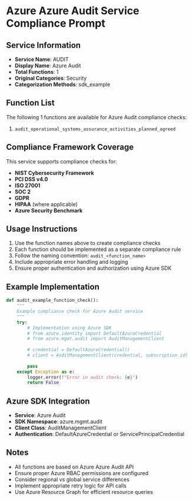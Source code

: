 # Azure Azure Audit Service Compliance Prompt

## Service Information
- **Service Name**: AUDIT
- **Display Name**: Azure Audit
- **Total Functions**: 1
- **Original Categories**: Security
- **Categorization Methods**: sdk_example

## Function List
The following 1 functions are available for Azure Audit compliance checks:

1. `audit_operational_systems_assurance_activities_planned_agreed`


## Compliance Framework Coverage
This service supports compliance checks for:
- **NIST Cybersecurity Framework**
- **PCI DSS v4.0**
- **ISO 27001**
- **SOC 2**
- **GDPR**
- **HIPAA** (where applicable)
- **Azure Security Benchmark**

## Usage Instructions
1. Use the function names above to create compliance checks
2. Each function should be implemented as a separate compliance rule
3. Follow the naming convention: `audit_<function_name>`
4. Include appropriate error handling and logging
5. Ensure proper authentication and authorization using Azure SDK

## Example Implementation
```python
def audit_example_function_check():
    """
    Example compliance check for Azure Audit service
    """
    try:
        # Implementation using Azure SDK
        # from azure.identity import DefaultAzureCredential
        # from azure.mgmt.audit import AuditManagementClient
        
        # credential = DefaultAzureCredential()
        # client = AuditManagementClient(credential, subscription_id)
        
        pass
    except Exception as e:
        logger.error(f"Error in audit check: {e}")
        return False
```

## Azure SDK Integration
- **Service**: Azure Audit
- **SDK Namespace**: azure.mgmt.audit
- **Client Class**: AuditManagementClient
- **Authentication**: DefaultAzureCredential or ServicePrincipalCredential

## Notes
- All functions are based on Azure Azure Audit API
- Ensure proper Azure RBAC permissions are configured
- Consider regional vs global service differences
- Implement appropriate retry logic for API calls
- Use Azure Resource Graph for efficient resource queries
